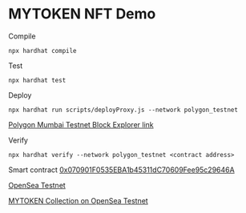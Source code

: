# MYTOKEN NFT Demo 

Compile
```
npx hardhat compile
```

Test
```
npx hardhat test
```

Deploy
```
npx hardhat run scripts/deployProxy.js --network polygon_testnet
```

[Polygon Mumbai Testnet Block Explorer link](https://mumbai.polygonscan.com/)

Verify
```
npx hardhat verify --network polygon_testnet <contract address>
```

Smart contract
[0x070901F0535EBA1b45311dC70609Fee95c29646A](https://mumbai.polygonscan.com/address/0x070901F0535EBA1b45311dC70609Fee95c29646A)

[OpenSea Testnet](https://testnets.opensea.io/)

[MYTOKEN Collection on OpenSea Testnet](https://testnets.opensea.io/collection/workshop-at-kpriet-college-for-insights-about-bl-1)

